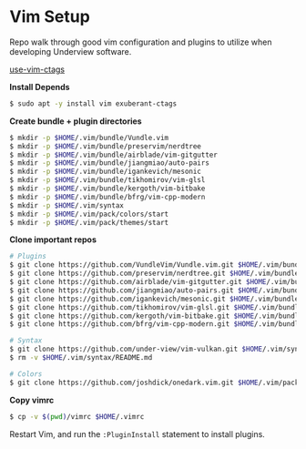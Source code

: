 # Vim Setup

Repo walk through good vim configuration and plugins to utilize when
developing Underview software.

[use-vim-ctags](https://kulkarniamit.github.io/whatwhyhow/howto/use-vim-ctags.html)

**Install Depends**
```sh
$ sudo apt -y install vim exuberant-ctags
```

**Create bundle + plugin directories**
```sh
$ mkdir -p $HOME/.vim/bundle/Vundle.vim
$ mkdir -p $HOME/.vim/bundle/preservim/nerdtree
$ mkdir -p $HOME/.vim/bundle/airblade/vim-gitgutter
$ mkdir -p $HOME/.vim/bundle/jiangmiao/auto-pairs
$ mkdir -p $HOME/.vim/bundle/igankevich/mesonic
$ mkdir -p $HOME/.vim/bundle/tikhomirov/vim-glsl
$ mkdir -p $HOME/.vim/bundle/kergoth/vim-bitbake
$ mkdir -p $HOME/.vim/bundle/bfrg/vim-cpp-modern
$ mkdir -p $HOME/.vim/syntax
$ mkdir -p $HOME/.vim/pack/colors/start
$ mkdir -p $HOME/.vim/pack/themes/start
```

**Clone important repos**
```sh
# Plugins
$ git clone https://github.com/VundleVim/Vundle.vim.git $HOME/.vim/bundle/Vundle.vim
$ git clone https://github.com/preservim/nerdtree.git $HOME/.vim/bundle/preservim/nerdtree
$ git clone https://github.com/airblade/vim-gitgutter.git $HOME/.vim/bundle/airblade/vim-gitgutter
$ git clone https://github.com/jiangmiao/auto-pairs.git $HOME/.vim/bundle/jiangmiao/auto-pairs
$ git clone https://github.com/igankevich/mesonic.git $HOME/.vim/bundle/igankevich/mesonic
$ git clone https://github.com/tikhomirov/vim-glsl.git $HOME/.vim/bundle/tikhomirov/vim-glsl
$ git clone https://github.com/kergoth/vim-bitbake.git $HOME/.vim/bundle/kergoth/vim-bitbake
$ git clone https://github.com/bfrg/vim-cpp-modern.git $HOME/.vim/bundle/bfrg/vim-cpp-modern

# Syntax
$ git clone https://github.com/under-view/vim-vulkan.git $HOME/.vim/syntax/
$ rm -v $HOME/.vim/syntax/README.md

# Colors
$ git clone https://github.com/joshdick/onedark.vim.git $HOME/.vim/pack/colors/start
```

**Copy vimrc**
```sh
$ cp -v $(pwd)/vimrc $HOME/.vimrc
```

Restart Vim, and run the `:PluginInstall` statement to install plugins.
